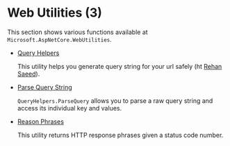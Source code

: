 # Web Utilities (3)

  This section shows various functions available at `Microsoft.AspNetCore.WebUtilities`. 

  * [Query Helpers](/projects/web-utilities/web-utilities-query-helpers)

    This utility helps you generate query string for your url safely (ht [Rehan Saeed](https://rehansaeed.com/asp-net-core-hidden-gem-queryhelpers/)).

  * [Parse Query String](/projects/web-utilities/web-utilities-query-helpers-2)

    `QueryHelpers.ParseQuery` allows you to parse a raw query string and access its individual key and values.

  * [Reason Phrases](/projects/web-utilities/web-utilities-reason-phrases)

    This utility returns HTTP response phrases given a status code number.
    

